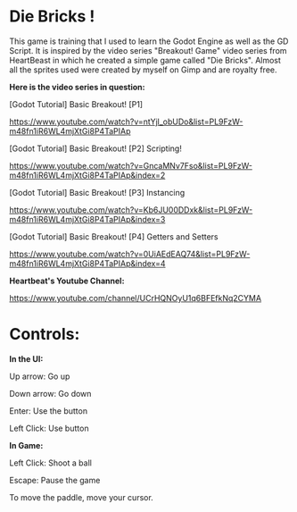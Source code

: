 # Die Bricks !
This game is training that I used to learn the Godot Engine as well as the GD Script. It is inspired by the video series "Breakout! Game" video series from HeartBeast in which he created a simple game called "Die Bricks".
Almost all the sprites used were created by myself on Gimp and are royalty free.

__Here is the video series in question:__

[Godot Tutorial] Basic Breakout! [P1]

https://www.youtube.com/watch?v=ntYjl_obUDo&list=PL9FzW-m48fn1iR6WL4mjXtGi8P4TaPIAp

[Godot Tutorial] Basic Breakout! [P2] Scripting!

https://www.youtube.com/watch?v=GncaMNv7Fso&list=PL9FzW-m48fn1iR6WL4mjXtGi8P4TaPIAp&index=2

[Godot Tutorial] Basic Breakout! [P3] Instancing

https://www.youtube.com/watch?v=Kb6JU00DDxk&list=PL9FzW-m48fn1iR6WL4mjXtGi8P4TaPIAp&index=3

[Godot Tutorial] Basic Breakout! [P4] Getters and Setters

https://www.youtube.com/watch?v=0UiAEdEAQ74&list=PL9FzW-m48fn1iR6WL4mjXtGi8P4TaPIAp&index=4

__Heartbeat's Youtube Channel:__

https://www.youtube.com/channel/UCrHQNOyU1q6BFEfkNq2CYMA

# Controls:

__In the UI:__

Up arrow: Go up

Down arrow: Go down

Enter: Use the button

Left Click: Use button

__In Game:__

Left Click: Shoot a ball

Escape: Pause the game

To move the paddle, move your cursor.
